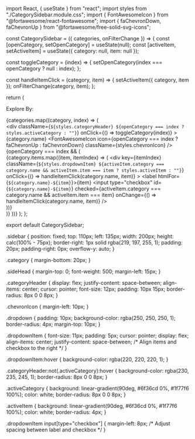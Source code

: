 import React, { useState } from "react";
import styles from "./CategorySidebar.module.css";
import { FontAwesomeIcon } from "@fortawesome/react-fontawesome";
import { faChevronDown, faChevronUp } from "@fortawesome/free-solid-svg-icons";

const CategorySidebar = ({ categories, onFilterChange }) => {
  const [openCategory, setOpenCategory] = useState(null);
  const [activeItem, setActiveItem] = useState({ category: null, item: null });

  const toggleCategory = (index) => {
    setOpenCategory(index === openCategory ? null : index);
  };

  const handleItemClick = (category, item) => {
    setActiveItem({ category, item });
    onFilterChange(category, item);
  };

  return (
    <div className={styles.sidebar}>
      <p className={styles.sideHead}>Explore By:</p>
      {categories.map((category, index) => (
        <div key={index} className={styles.category}>
          <div
            className={`${styles.categoryHeader} ${openCategory === index ? styles.activeCategory : ""}`}
            onClick={() => toggleCategory(index)}
          >
            {category.name}
            <FontAwesomeIcon
              icon={openCategory === index ? faChevronUp : faChevronDown}
              className={styles.chevronIcon}
            />
          </div>
          {openCategory === index && (
            <div className={styles.dropdown}>
              {category.items.map((item, itemIndex) => (
                <div
                  key={itemIndex}
                  className={`${styles.dropdownItem} ${activeItem.category === category.name && activeItem.item === item ? styles.activeItem : ""}`}
                  onClick={() => handleItemClick(category.name, item)}
                >
                  <label htmlFor={`${category.name}-${item}`}>{item}</label>
                  <input
                    type="checkbox"
                    id={`${category.name}-${item}`}
                    checked={activeItem.category === category.name && activeItem.item === item}
                    onChange={() => handleItemClick(category.name, item)}
                  />
                </div>
              ))}
            </div>
          )}
        </div>
      ))}
    </div>
  );
};

export default CategorySidebar;


.sidebar {
  position: fixed;
  top: 110px;
  left: 135px;
  width: 200px;
  height: calc(100% - 75px);
  border-right: 1px solid rgba(219, 197, 255, 1);
  padding: 20px;
  padding-right: 0px;
  overflow-y: auto;
}

.category {
  margin-bottom: 20px;
}

.sideHead {
  margin-top: 0;
  font-weight: 500;
  margin-left: 15px;
}

.categoryHeader {
  display: flex;
  justify-content: space-between;
  align-items: center;
  cursor: pointer;
  font-size: 12px;
  padding: 10px 15px;
  border-radius: 8px 0 0 8px;
}

.chevronIcon {
  margin-left: 10px;
}

.dropdown {
  padding: 10px;
  background-color: rgba(250, 250, 250, 1);
  border-radius: 4px;
  margin-top: 10px;
}

.dropdownItem {
  font-size: 11px;
  padding: 5px;
  cursor: pointer;
  display: flex;
  align-items: center;
  justify-content: space-between; /* Align items and checkbox to the right */
}

.dropdownItem:hover {
  background-color: rgba(220, 220, 220, 1);
}

.categoryHeader:not(.activeCategory):hover {
  background-color: rgba(230, 235, 245, 1);
  border-radius: 8px 0 0 8px;
}

.activeCategory {
  background: linear-gradient(90deg, #6f36cd 0%, #1f77f6 100%);
  color: white;
  border-radius: 8px 0 0 8px;
}

.activeItem {
  background: linear-gradient(90deg, #6f36cd 0%, #1f77f6 100%);
  color: white;
  border-radius: 4px;
}

.dropdownItem input[type="checkbox"] {
  margin-left: 8px; /* Adjust spacing between label and checkbox */
}
